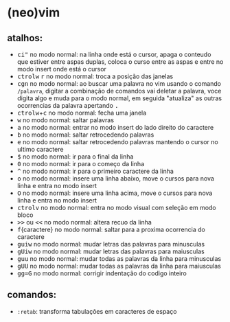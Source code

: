 (neo)vim
=============

atalhos:
------------------------------------
* <kbd>c</kbd><kbd>i</kbd><kbd>"</kbd> no modo normal: na linha onde
está o cursor, apaga o conteudo que estiver entre aspas duplas, coloca
o curso entre as aspas e entre no modo insert
onde está o cursor
* <kbd>ctrol</kbd><kbd>w</kbd> <kbd>r</kbd> no modo normal: troca a posição das janelas
* <kbd>c</kbd><kbd>g</kbd><kbd>n</kbd> no modo normal: ao buscar uma palavra no vim usando o comando ```/palavra```,
digitar a combinação de comandos vai deletar a palavra, voce digita algo e muda para o modo normal,
em seguida "atualiza" as outras ocorrencias da palavra apertando <kbd>.</kbd>
* <kbd>ctrol</kbd><kbd>w</kbd>+<kbd>c</kbd> no modo normal: fecha uma janela
* <kbd>w</kbd> no modo normal: saltar palavras
* <kbd>a</kbd> no modo normal: entrar no modo insert do lado direito do caractere
* <kbd>b</kbd> no modo normal: saltar retrocedendo palavras
* <kbd>e</kbd> no modo normal: saltar retrocedendo palavras mantendo o cursor no ultimo caractere
* <kbd>$</kbd> no modo normal: ir para o final da linha
* <kbd>0</kbd> no modo normal: ir para o começo da linha
* <kbd>^</kbd> no modo normal: ir para o primeiro caractere da linha
* <kbd>o</kbd> no modo normal: insere uma linha abaixo, move o cursos para nova linha e entra no modo insert
* <kbd>O</kbd> no modo normal: insere uma linha acima, move o cursos para nova linha e entra no modo insert
* <kbd>ctrol</kbd><kbd>v</kbd> no modo normal: entra no modo visual com seleção em modo bloco
* <kbd>>></kbd> ou <kbd><<</kbd> no modo normal: altera recuo da linha
* <kbd>f</kbd>{caractere} no modo normal: saltar para a proxima ocorrencia do caractere
* <kbd>g</kbd><kbd>u</kbd><kbd>i</kbd><kbd>w</kbd> no modo normal: mudar letras das palavras para minusculas
* <kbd>g</kbd><kbd>U</kbd><kbd>i</kbd><kbd>w</kbd> no modo normal: mudar letras das palavras para maiusculas
* <kbd>g</kbd><kbd>u</kbd><kbd>u</kbd> no modo normal: mudar todas as palavras da linha para minusculas
* <kbd>g</kbd><kbd>U</kbd><kbd>U</kbd> no modo normal: mudar todas as palavras da linha para maiusculas
* <kbd>g</kbd><kbd>g</kbd><kbd>=</kbd><kbd>G</kbd> no modo normal: corrigir indentação do codigo inteiro

comandos:
---------
* ```:retab```: transforma tabulações em caracteres de espaço
